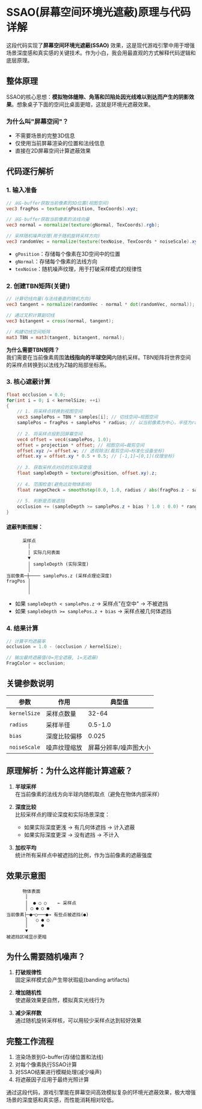﻿# SSAO(屏幕空间环境光遮蔽)原理与代码详解

这段代码实现了**屏幕空间环境光遮蔽(SSAO)** 效果，这是现代游戏引擎中用于增强场景深度感和真实感的关键技术。作为小白，我会用最直观的方式解释代码逻辑和底层原理。

## 整体原理
SSAO的核心思想：**模拟物体缝隙、角落和凹陷处因光线难以到达而产生的阴影效果**。想象桌子下面的空间比桌面更暗，这就是环境光遮蔽效果。

### 为什么叫"屏幕空间"？
- 不需要场景的完整3D信息
- 仅使用当前屏幕渲染的位置和法线信息
- 直接在2D屏幕空间计算遮蔽效果

## 代码逐行解析

### 1. 输入准备
```glsl
// 从G-buffer获取当前像素的3D位置(视图空间)
vec3 fragPos = texture(gPosition, TexCoords).xyz;

// 从G-buffer获取当前像素的法线向量
vec3 normal = normalize(texture(gNormal, TexCoords).rgb);

// 采样随机噪声纹理(用于随机旋转采样方向)
vec3 randomVec = normalize(texture(texNoise, TexCoords * noiseScale).xyz);
```
- `gPosition`：存储每个像素在3D空间中的位置
- `gNormal`：存储每个像素的法线方向
- `texNoise`：随机噪声纹理，用于打破采样模式的规律性

### 2. 创建TBN矩阵(关键!)
```glsl
// 计算切线向量(与法线垂直的随机方向)
vec3 tangent = normalize(randomVec - normal * dot(randomVec, normal));

// 通过叉积计算副切线
vec3 bitangent = cross(normal, tangent);

// 构建切线空间矩阵
mat3 TBN = mat3(tangent, bitangent, normal);
```
**为什么需要TBN矩阵？**  
我们需要在当前像素周围**法线指向的半球空间**内随机采样。TBN矩阵将世界空间的采样点转换到以法线为Z轴的局部坐标系。

### 3. 核心遮蔽计算
```glsl
float occlusion = 0.0;
for(int i = 0; i < kernelSize; ++i)
{
    // 1. 将采样点转换到视图空间
    vec3 samplePos = TBN * samples[i]; // 切线空间→视图空间
    samplePos = fragPos + samplePos * radius; // 以当前像素为中心，半径为radius的球内采样
    
    // 2. 将采样点投影回屏幕空间
    vec4 offset = vec4(samplePos, 1.0);
    offset = projection * offset; // 视图空间→裁剪空间
    offset.xyz /= offset.w; // 透视除法(裁剪空间→标准化设备坐标)
    offset.xy = offset.xy * 0.5 + 0.5; // [-1,1]→[0,1](纹理坐标)
    
    // 3. 获取采样点对应的实际深度值
    float sampleDepth = texture(gPosition, offset.xy).z;
    
    // 4. 范围检查(避免远处物体影响)
    float rangeCheck = smoothstep(0.0, 1.0, radius / abs(fragPos.z - sampleDepth));
    
    // 5. 判断是否被遮挡
    occlusion += (sampleDepth >= samplePos.z + bias ? 1.0 : 0.0) * rangeCheck;
}
```

#### 遮蔽判断图解：
```
      采样点
        │
        │ 实际几何表面
        ▼
        │ sampleDepth (实际深度)
        │
当前像素─┼──── samplePos.z (采样点理论深度)
fragPos │
        │
        │
```
- 如果 `sampleDepth < samplePos.z` → 采样点"在空中" → 不被遮挡
- 如果 `sampleDepth >= samplePos.z + bias` → 采样点被几何体遮挡

### 4. 结果计算
```glsl
// 计算平均遮蔽率
occlusion = 1.0 - (occlusion / kernelSize);

// 输出最终遮蔽值(0=完全遮蔽, 1=无遮蔽)
FragColor = occlusion;
```

## 关键参数说明

| 参数 | 作用 | 典型值 |
|------|------|--------|
| `kernelSize` | 采样点数量 | 32-64 |
| `radius` | 采样半径 | 0.5-1.0 |
| `bias` | 深度比较偏移 | 0.025 |
| `noiseScale` | 噪声纹理缩放 | 屏幕分辨率/噪声图大小 |

## 原理解析：为什么这样能计算遮蔽？

1. **半球采样**  
   在当前像素的法线方向半球内随机取点（避免在物体内部采样）

2. **深度比较**  
   比较采样点的理论深度和实际场景深度：
    - 如果实际深度更浅 → 有几何体遮挡 → 计入遮蔽
    - 如果实际深度更深 → 没有遮挡 → 不计入

3. **加权平均**  
   统计所有采样点中被遮挡的比例，作为当前像素的遮蔽强度

## 效果示意图

```
      物体表面
       │
       │  ● ○ ○    ← 采样点
       │ ○ ● ○ ●  
当前像素├─●─○───●→ 有些点被遮挡(●)
       │   ○ ● ○
       │     ●
       ▼
被遮挡区域显示更暗
```

## 为什么需要随机噪声？

1. **打破规律性**  
   固定采样模式会产生带状瑕疵(banding artifacts)

2. **增加随机性**  
   使遮蔽效果更自然，模拟真实光线行为

3. **减少采样数**  
   通过随机旋转采样核，可以用较少采样点达到较好效果

## 完整工作流程

1. 渲染场景到G-buffer(存储位置和法线)
2. 对每个像素执行SSAO计算
3. 对SSAO结果进行模糊处理(减少噪声)
4. 将遮蔽因子应用于最终光照计算

通过这段代码，游戏引擎能在屏幕空间高效模拟复杂的环境光遮蔽效果，极大增强场景的深度感和真实感，而性能消耗相对较低。